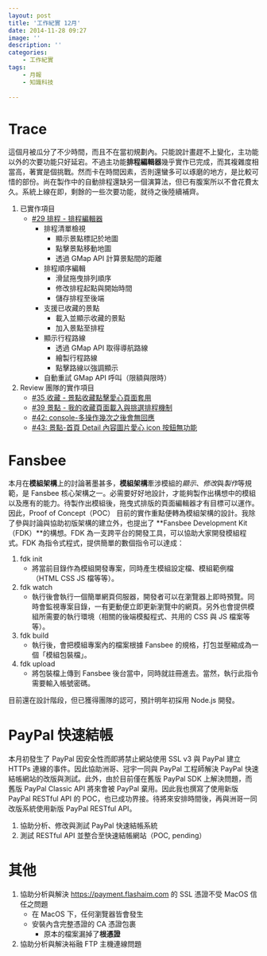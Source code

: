 ```yaml
---
layout: post
title: '工作紀實 12月'
date: 2014-11-28 09:27
image: ''
description: ''
categories:
    - 工作紀實
tags:
    - 月報
    - 知識科技
 
---
```

# Trace

這個月被瓜分了不少時間，而且不在當初規劃內。只能說計畫趕不上變化，主功能以外的次要功能只好延宕。不過主功能**排程編輯器**幾乎實作已完成，而其複雜度相當高，著實是個挑戰。然而卡在時間因素，否則還蠻多可以琢磨的地方，是比較可惜的部份。尚在製作中的自動排程還缺另一個演算法，但已有腹案所以不會花費太久。系統上線在即，剩餘的一些次要功能，就待之後陸續補齊。

1. 已實作項目
    + [#29 排程 - 排程編輯器](https://bitbucket.org/flashaim-trace-team/trace/issue/31)
        - 排程清單檢視
            - 顯示景點標記於地圖
            - 點擊景點移動地圖
            - 透過 GMap API 計算景點間的距離
        - 排程順序編輯
            - 滑鼠拖曳排列順序
            - 修改排程起點與開始時間
            - 儲存排程至後端
        - 支援已收藏的景點
            - 載入並顯示收藏的景點 
            - 加入景點至排程
        - 顯示行程路線
            - 透過 GMap API 取得導航路線
            - 繪製行程路線
            - 點擊路線以強調顯示
        - 自動重試 GMap API 呼叫（限額與限時）
1. Review 團隊的實作項目
    + [#35 收藏 - 景點收藏點擊愛心頁面套用](https://bitbucket.org/flashaim-trace-team/trace/issue/35)
    + [#39 景點 - 我的收藏頁面載入與挑選排程機制](https://bitbucket.org/flashaim-trace-team/trace/issue/39)
    + [#42: console-多操作幾次之後會無回應](https://bitbucket.org/flashaim-trace-team/trace/issue/42)
    + [#43: 景點-首頁 Detail 內容圖片愛心 icon 按鈕無功能](https://bitbucket.org/flashaim-trace-team/trace/issue/43)

# Fansbee

本月在**模組架構**上的討論著墨甚多，**模組架構**牽涉模組的*顯示*、*修改*與*製作*等規範，是 Fansbee 核心架構之一。必需要好好地設計，才能夠製作出構想中的模組以及應有的能力。待製作出模組後，拖曳式排版的頁面編輯器才有目標可以運作。因此，Proof of Concept（POC） 目前的實作重點便轉為模組架構的設計。我除了參與討論與協助初版架構的建立外，也提出了 **Fansbee Development Kit（FDK）**的構想。FDK 為一支跨平台的開發工具，可以協助大家開發模組程式。FDK 為指令式程式，提供簡單的數個指令可以達成：

1. fdk init
    + 將當前目錄作為模組開發專案，同時產生模組設定檔、模組範例檔（HTML CSS JS 檔等等）。
1. fdk watch
    + 執行後會執行一個簡單網頁伺服器，開發者可以在瀏覽器上即時預覽。同時會監視專案目錄，一有更動便立即更新瀏覽中的網頁。另外也會提供模組所需要的執行環境（相關的後端模擬程式、共用的 CSS 與 JS 檔案等等）。
1. fdk build
    + 執行後，會把模組專案內的檔案根據 Fansbee 的規格，打包並壓縮成為一個「模組包裝檔」。
1. fdk upload
    + 將包裝檔上傳到 Fansbee 後台當中，同時就註冊進去。當然，執行此指令需要輸入帳號密碼。

目前還在設計階段，但已獲得團隊的認可，預計明年初採用 Node.js 開發。

# PayPal 快速結帳

本月初發生了 PayPal 因安全性而即將禁止網站使用 SSL v3 與 PayPal 建立 HTTPs 連線的事件。因此協助洲哥、冠宇一同與 PayPal 工程師解決 PayPal 快速結帳網站的改版與測試。此外，由於目前僅在舊版 PayPal SDK 上解決問題，而舊版 PayPal Classic API 將來會被 PayPal 棄用。因此我也撰寫了使用新版 PayPal RESTful API 的 POC，也已成功界接。待將來安排時間後，再與洲哥一同改版系統使用新版 PayPal RESTful API。

1. 協助分析、修改與測試 PayPal 快速結帳系統
1. 測試 RESTful API 並整合至快速結帳網站（POC, pending）

# 其他

1. 協助分析與解決 https://payment.flashaim.com 的 SSL 憑證不受 MacOS 信任之問題
    * 在 MacOS 下，任何瀏覽器皆會發生
    * 安裝內含完整憑證的 CA 憑證包裹
        - 原本的檔案漏掉了**根憑證**
1. 協助分析與解決裕融 FTP 主機連線問題


    
    
      
